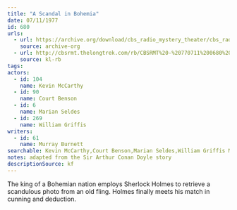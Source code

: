```yaml
---
title: "A Scandal in Bohemia"
date: 07/11/1977
id: 680
urls: 
  - url: https://archive.org/download/cbs_radio_mystery_theater/cbs_radio_mystery_theater-0651-0700.zip/cbs_radio_mystery_theater-0651-0700%2Fcbsrmt_0680_scandal_in_bohemia.mp3
    source: archive-org
  - url: http://cbsrmt.thelongtrek.com/rb/CBSRMT%20-%20770711%200680%20A%20Scandal%20In%20Bohemia_WLNH-FM_rb.mp3
    source: kl-rb
tags: 
actors:  
  - id: 104
    name: Kevin McCarthy  
  - id: 90
    name: Court Benson  
  - id: 6
    name: Marian Seldes  
  - id: 269
    name: William Griffis
writers:  
  - id: 61
    name: Murray Burnett
searchable: Kevin McCarthy,Court Benson,Marian Seldes,William Griffis Murray Burnett
notes: adapted from the Sir Arthur Conan Doyle story
descriptionSource: kf
---
```

The king of a Bohemian nation employs Sherlock Holmes to retrieve a scandulous photo from an old fling. Holmes finally meets his match in cunning and deduction.